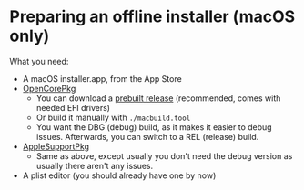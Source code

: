 # Preparing an offline installer (macOS only)

What you need:

* A macOS installer.app, from the App Store
* [OpenCorePkg](https://github.com/acidanthera/OpenCorePkg)
  * You can download a [prebuilt release](https://github.com/acidanthera/OpenCorePkg/releases) (recommended, comes with needed EFI drivers)
  * Or build it manually with `./macbuild.tool`
  * You want the DBG (debug) build, as it makes it easier to debug issues. Afterwards, you can switch to a REL (release) build.
* [AppleSupportPkg](https://github.com/acidanthera/AppleSupportPkg)
  * Same as above, except usually you don't need the debug version as usually there aren't any issues.
* A plist editor (you should already have one by now)

